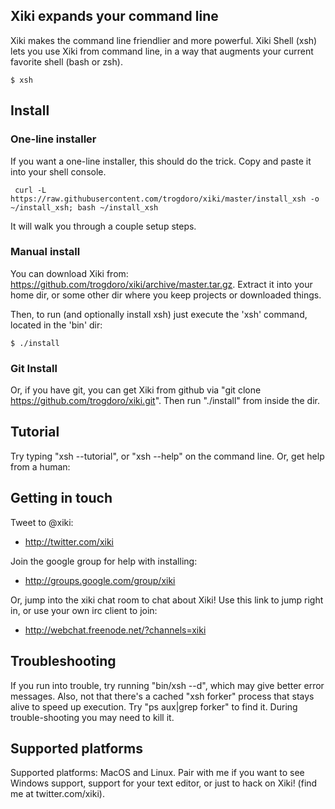 ## Xiki expands your command line

Xiki makes the command line friendlier and more powerful. Xiki Shell (xsh) lets you use Xiki from command line, in a way that augments your current favorite shell (bash or zsh).

    $ xsh

## Install

### One-line installer

If you want a one-line installer, this should do the trick. Copy and paste it into your shell console.

     curl -L https://raw.githubusercontent.com/trogdoro/xiki/master/install_xsh -o ~/install_xsh; bash ~/install_xsh

It will walk you through a couple setup steps.

### Manual install

You can download Xiki from: https://github.com/trogdoro/xiki/archive/master.tar.gz. Extract it into your home dir, or some other dir where you keep projects or downloaded things.

Then, to run (and optionally install xsh) just execute the 'xsh' command, located in the 'bin' dir:

    $ ./install

### Git Install

Or, if you have git, you can get Xiki from github via "git clone https://github.com/trogdoro/xiki.git".  Then run "./install" from inside the dir.

## Tutorial

Try typing "xsh --tutorial", or "xsh --help" on the command line.  Or, get help from a human:

## Getting in touch

Tweet to @xiki:

* http://twitter.com/xiki

Join the google group for help with installing:

* http://groups.google.com/group/xiki

Or, jump into the xiki chat room to chat about Xiki! Use this link to jump right in, or use your own irc client to join:

* http://webchat.freenode.net/?channels=xiki

## Troubleshooting

If you run into trouble, try running "bin/xsh --d", which may give better error messages. Also, not that there's a cached "xsh forker" process that stays alive to speed up execution. Try "ps aux|grep forker" to find it. During trouble-shooting you may need to kill it.

## Supported platforms

Supported platforms: MacOS and Linux.  Pair with me if you want to see Windows support, support for your text editor, or just to hack on Xiki! (find me at twitter.com/xiki).

